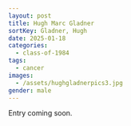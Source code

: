 ```yaml
---
layout: post
title: Hugh Marc Gladner
sortKey: Gladner, Hugh
date: 2025-01-18
categories:
  - class-of-1984
tags:
  - cancer
images:
  - /assets/hughgladnerpics3.jpg
gender: male
---
```

E﻿ntry coming soon.